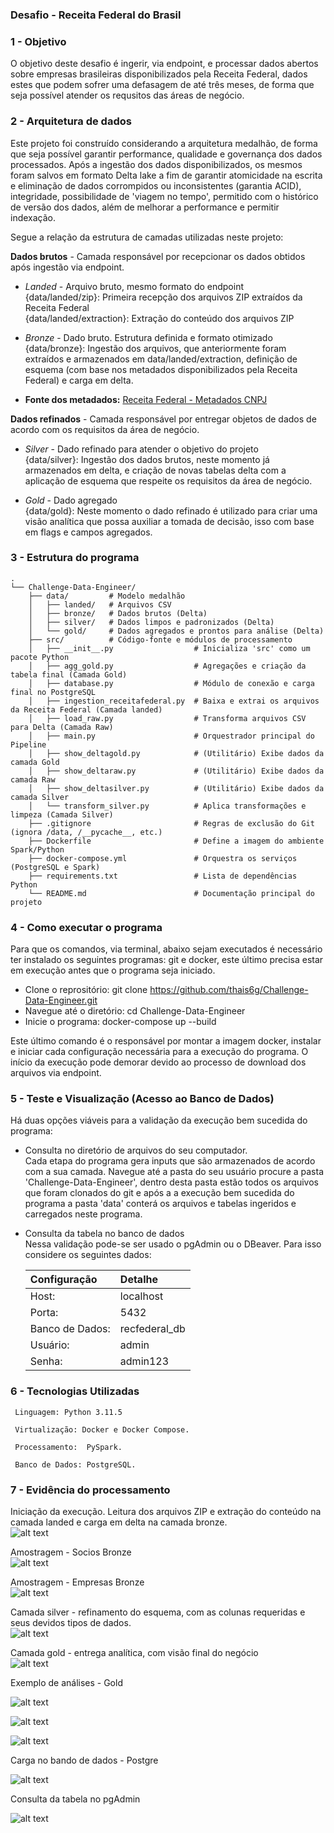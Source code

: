 ### Desafio - Receita Federal do Brasil

### 1 - Objetivo
O objetivo deste desafio é ingerir, via endpoint, e processar dados abertos sobre empresas brasileiras disponibilizados pela Receita Federal, dados estes que podem sofrer uma defasagem de até três meses, de forma que seja possível atender os requsitos das áreas de negócio.

### 2 - Arquitetura de dados
Este projeto foi construído considerando a arquitetura medalhão, de forma que seja possível garantir performance, qualidade e governança dos dados processados. Após a ingestão dos dados disponibilizados, os mesmos foram salvos em formato Delta lake a fim de garantir atomicidade na escrita e eliminação de dados corrompidos ou inconsistentes (garantia ACID), integridade, possibilidade de 'viagem no tempo', permitido com o histórico de versão dos dados, além de melhorar a performance e permitir indexação.

Segue a relação da estrutura de camadas utilizadas neste projeto:

**Dados brutos** - Camada responsável por recepcionar os dados obtidos após ingestão via endpoint.

- *Landed* - Arquivo bruto, mesmo formato do endpoint<br>
{data/landed/zip}: Primeira recepção dos arquivos ZIP extraídos da Receita Federal<br>
{data/landed/extraction}: Extração do conteúdo dos arquivos ZIP

- *Bronze* - Dado bruto. Estrutura definida e formato otimizado <br>
{data/bronze}: Ingestão dos arquivos, que anteriormente foram extraídos e armazenados em data/landed/extraction, definição de esquema (com base nos metadados disponibilizados pela Receita Federal) e carga em delta.

- **Fonte dos metadados:** [Receita Federal - Metadados CNPJ](https://www.gov.br/receitafederal/dados/cnpj-metadados.pdf)

**Dados refinados** - Camada responsável por entregar objetos de dados de acordo com os requisitos da área de negócio.

- *Silver* - Dado refinado para atender o objetivo do projeto<br>
{data/silver}: Ingestão dos dados brutos, neste momento já armazenados em delta, e criação de novas tabelas delta com a aplicação de esquema que respeite os requisitos da área de negócio.

- *Gold* - Dado agregado<br>
{data/gold}: Neste momento o dado refinado é utilizado para criar uma visão analítica que possa auxiliar a tomada de decisão, isso com base em flags e campos agregados.

### 3 - Estrutura do programa

```
.
└── Challenge-Data-Engineer/
    ├── data/         # Modelo medalhão 
    │   ├── landed/   # Arquivos CSV 
    │   ├── bronze/   # Dados brutos (Delta)
    │   ├── silver/   # Dados limpos e padronizados (Delta)
    │   └── gold/     # Dados agregados e prontos para análise (Delta)
    ├── src/          # Código-fonte e módulos de processamento
    │   ├── __init__.py                  # Inicializa 'src' como um pacote Python 
    │   ├── agg_gold.py                  # Agregações e criação da tabela final (Camada Gold)
    │   ├── database.py                  # Módulo de conexão e carga final no PostgreSQL
    │   ├── ingestion_receitafederal.py  # Baixa e extrai os arquivos da Receita Federal (Camada landed)
    │   ├── load_raw.py                  # Transforma arquivos CSV para Delta (Camada Raw)
    │   ├── main.py                      # Orquestrador principal do Pipeline
    │   ├── show_deltagold.py            # (Utilitário) Exibe dados da camada Gold
    │   ├── show_deltaraw.py             # (Utilitário) Exibe dados da camada Raw
    │   ├── show_deltasilver.py          # (Utilitário) Exibe dados da camada Silver
    │   └── transform_silver.py          # Aplica transformações e limpeza (Camada Silver)
    ├── .gitignore                       # Regras de exclusão do Git (ignora /data, /__pycache__, etc.)
    ├── Dockerfile                       # Define a imagem do ambiente Spark/Python
    ├── docker-compose.yml               # Orquestra os serviços (PostgreSQL e Spark)
    ├── requirements.txt                 # Lista de dependências Python
    └── README.md                        # Documentação principal do projeto
```
                                  

### 4 - Como executar o programa

Para que os comandos, via terminal, abaixo sejam executados é necessário ter instalado os seguintes programas: git e docker, este último precisa estar em execução antes que o programa seja iniciado.

 - Clone o reprositório:
    git clone https://github.com/thais6g/Challenge-Data-Engineer.git
 - Navegue até o diretório:
    cd Challenge-Data-Engineer
 - Inicie o programa:
    docker-compose up --build

Este último comando é o responsável por montar a imagem docker, instalar e iniciar cada configuração necessária para a execução do programa.
O início da execução pode demorar devido ao processo de download dos arquivos via endpoint.

### 5 - Teste e Visualização (Acesso ao Banco de Dados)
Há duas opções viáveis para a validação da execução bem sucedida do programa:

* Consulta no diretório de arquivos do seu computador.<br>
    Cada etapa do programa gera inputs que são armazenados de acordo com a sua camada. Navegue até a pasta do seu usuário procure a pasta 'Challenge-Data-Engineer', dentro desta pasta estão todos os arquivos que foram clonados do git e após a a execução bem sucedida do programa a pasta 'data' conterá os arquivos e tabelas ingeridos e carregados neste programa.

* Consulta da tabela no banco de dados <br>
    Nessa validação pode-se ser usado o pgAdmin ou o DBeaver. Para isso considere os seguintes dados:

    | Configuração | Detalhe |
    | :--- | :--- |
    | Host: | localhost |
    | Porta: | 5432 |
    | Banco de Dados: | recfederal_db |
    | Usuário: | admin |
    | Senha: | admin123 |


### 6 - Tecnologias Utilizadas
     Linguagem: Python 3.11.5

     Virtualização: Docker e Docker Compose.

     Processamento:  PySpark.

     Banco de Dados: PostgreSQL.

### 7 - Evidência do processamento<br>

Iniciação da execução. Leitura dos arquivos ZIP e extração do conteúdo na camada landed e carga em delta na camada bronze.<br>
![alt text](img_iniciodesafio.png)

Amostragem - Socios Bronze<br>
![alt text](img_amost_sociosraw.png)

Amostragem - Empresas Bronze<br>
![alt text](img_amost_empraw.png)

Camada silver - refinamento do esquema, com as colunas requeridas e seus devidos tipos de dados.<br>
![alt text](img_silver.png)

Camada gold - entrega analítica, com visão final do negócio<br>
![alt text](img_gold.png)

Exemplo de análises - Gold<br>

![alt text](img_exanl1.png)

![alt text](img_exanl2.png)<br>

![alt text](img_exanl3.png)<br>

Carga no bando de dados - Postgre<br>

![alt text](img_cargabd.png)<br>

Consulta da tabela no pgAdmin

![alt text](img_pgadmin.png)